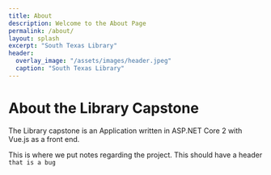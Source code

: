 ```yaml
---
title: About
description: Welcome to the About Page
permalink: /about/
layout: splash
excerpt: "South Texas Library"
header:
  overlay_image: "/assets/images/header.jpeg"
  caption: "South Texas Library"
---
```


# About the Library Capstone

The Library capstone is an Application written in ASP.NET Core 2 with Vue.js as a front end.

This is where we put notes regarding the project. This should have a header `that is a bug`